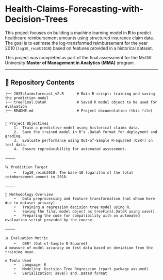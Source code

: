 # Health-Claims-Forecasting-with-Decision-Trees

This project focuses on building a machine learning model in **R** to predict healthcare reimbursement amounts using structured insurance claim data. The goal is to estimate the log-transformed reimbursement for the year 2010 (`log10_reimb2010`) based on features provided in a historical dataset.

This project was completed as part of the final assessment for the McGill University **Master of Management in Analytics (MMA)** program.

---

## 📁 Repository Contents

```text
├── 2025claimsforecast_v2.R      # Main R script: training and saving the prediction model
├── treeFinal.DataR              # Saved R model object to be used for evaluation
├── README.md                    # Project documentation (this file)


🎯 Project Objectives
	1.	Train a predictive model using historical claims data.
	2.	Save the trained model in R’s .DataR format for deployment and grading.
	3.	Evaluate performance using Out-of-Sample R-Squared (OSR²) on test data.
	4.	Ensure reproducibility for automated assessment.

⸻

🔍 Prediction Target
	•	log10_reimb2010: The base-10 logarithm of the total reimbursement amount in 2010.

⸻

🧠 Methodology Overview
	•	Data preprocessing and feature transformation (not shown here due to dataset privacy).
	•	Training a regression decision tree model using R.
	•	Saving the final model object as treeFinal.DataR using save().
	•	Preparing the code for compatibility with an automated evaluation script provided by the course.

⸻

📊 Evaluation Metric
	•	OSR² (Out-of-Sample R-Squared)
A measure of model accuracy on test data based on deviation from the training mean.

⚙️ Tools Used
	•	Language: R
	•	Modeling: Decision Tree Regression (rpart package assumed)
	•	Serialization: save() and .DataR format
